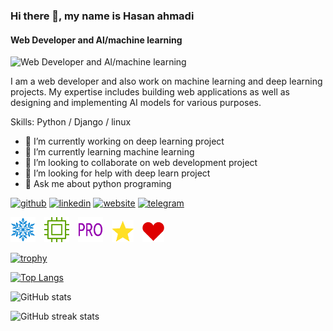 ### Hi there 👋, my name is Hasan ahmadi
#### Web Developer and Al/machine learning
![Web Developer and Al/machine learning](https://media.licdn.com/dms/image/D5612AQGuIxQsPyOxqg/article-cover_image-shrink_720_1280/0/1716067480649?e=2147483647&v=beta&t=e6SGCLXajUw7gxCGbgNk08wA2y8qLhylWFwTHCTMUwo)

I am a web developer and also work on machine learning and deep learning projects. My expertise includes building web applications as well as designing and implementing AI models for various purposes.

Skills: Python / Django / linux 

- 🔭 I’m currently working on deep learning project 
- 🌱 I’m currently learning machine learning 
- 👯 I’m looking to collaborate on web development project 
- 🤔 I’m looking for help with deep learn project 
- 💬 Ask me about python programing  


[<img src='https://cdn.jsdelivr.net/npm/simple-icons@3.0.1/icons/github.svg' alt='github' height='40'>](https://github.com/hasanahmadii)  [<img src='https://cdn.jsdelivr.net/npm/simple-icons@3.0.1/icons/linkedin.svg' alt='linkedin' height='40'>](https://github.com/www.linkedin.com/in/hasanahmadii)  [<img src='https://cdn.jsdelivr.net/npm/simple-icons@3.0.1/icons/icloud.svg' alt='website' height='40'>](https://zil.ink/hassanahmadi)  [<img src='https://cdn.jsdelivr.net/npm/simple-icons@3.0.1/icons/telegram.svg' alt='telegram' height='40'>](https://t.me/Ahmadi7813)  

<a href='https://archiveprogram.github.com/'><img src='https://raw.githubusercontent.com/acervenky/animated-github-badges/master/assets/acbadge.gif' width='40' height='40'></a> <a href='https://docs.github.com/en/developers'><img src='https://raw.githubusercontent.com/acervenky/animated-github-badges/master/assets/devbadge.gif' width='40' height='40'></a> <a href='https://github.com/pricing'><img src='https://raw.githubusercontent.com/acervenky/animated-github-badges/master/assets/pro.gif' width='40' height='40'></a> <a href='https://stars.github.com/'><img src='https://raw.githubusercontent.com/acervenky/animated-github-badges/master/assets/starbadge.gif' width='35' height='35'></a> <a href='https://docs.github.com/en/github/supporting-the-open-source-community-with-github-sponsors'><img src='https://raw.githubusercontent.com/acervenky/animated-github-badges/master/assets/sponsorbadge.gif' width='35' height='35'></a> 

[![trophy](https://github-profile-trophy.vercel.app/?username=hasanahmadii)](https://github.com/ryo-ma/github-profile-trophy)

[![Top Langs](https://github-readme-stats.vercel.app/api/top-langs/?username=hasanahmadii)](https://github.com/anuraghazra/github-readme-stats)

![GitHub stats](https://github-readme-stats.vercel.app/api?username=hasanahmadii&show_icons=true&count_private=true)  

![GitHub streak stats](https://streak-stats.demolab.com/?user=hasanahmadii)  


